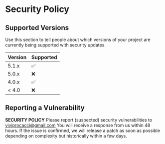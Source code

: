 # Security Policy

## Supported Versions

Use this section to tell people about which versions of your project are
currently being supported with security updates.

| Version | Supported          |
| ------- | ------------------ |
| 5.1.x   | :white_check_mark: |
| 5.0.x   | :x:                |
| 4.0.x   | :white_check_mark: |
| < 4.0   | :x:                |

## Reporting a Vulnerability

**SECURITY POLICY**
Please report (suspected) security vulnerabilities
to viviprocacci@gmail.com You will receive a response
from us within 48 hours. If the issue is confirmed, 
we will release a patch as soon as possible depending on 
complexity but historically within a few days.
